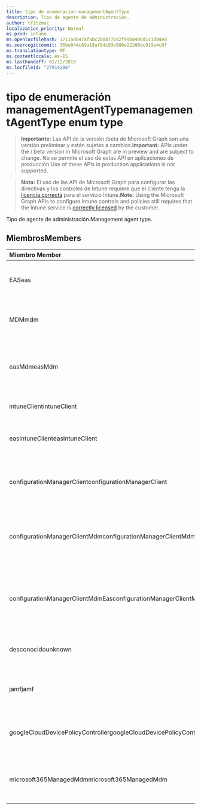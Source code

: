 ```yaml
---
title: tipo de enumeración managementAgentType
description: Tipo de agente de administración.
author: tfitzmac
localization_priority: Normal
ms.prod: intune
ms.openlocfilehash: 1711ad647afabc2b8877bd2f99b049bd1c1dd4e8
ms.sourcegitcommit: 36be044c89a19af84c93e586e22200ec919e4c9f
ms.translationtype: MT
ms.contentlocale: es-ES
ms.lasthandoff: 01/12/2019
ms.locfileid: "27914286"
---
```

# <a name="managementagenttype-enum-type"></a><span data-ttu-id="7b1b1-103">tipo de enumeración managementAgentType</span><span class="sxs-lookup"><span data-stu-id="7b1b1-103">managementAgentType enum type</span></span>

> <span data-ttu-id="7b1b1-104">**Importante:** Las API de la versión /beta de Microsoft Graph son una versión preliminar y están sujetas a cambios.</span><span class="sxs-lookup"><span data-stu-id="7b1b1-104">**Important:** APIs under the / beta version in Microsoft Graph are in preview and are subject to change.</span></span> <span data-ttu-id="7b1b1-105">No se permite el uso de estas API en aplicaciones de producción.</span><span class="sxs-lookup"><span data-stu-id="7b1b1-105">Use of these APIs in production applications is not supported.</span></span>

> <span data-ttu-id="7b1b1-106">**Nota:** El uso de las API de Microsoft Graph para configurar las directivas y los controles de Intune requiere que el cliente tenga la [licencia correcta](https://go.microsoft.com/fwlink/?linkid=839381) para el servicio Intune.</span><span class="sxs-lookup"><span data-stu-id="7b1b1-106">**Note:** Using the Microsoft Graph APIs to configure Intune controls and policies still requires that the Intune service is [correctly licensed](https://go.microsoft.com/fwlink/?linkid=839381) by the customer.</span></span>

<span data-ttu-id="7b1b1-107">Tipo de agente de administración.</span><span class="sxs-lookup"><span data-stu-id="7b1b1-107">Management agent type.</span></span>
## <a name="members"></a><span data-ttu-id="7b1b1-108">Miembros</span><span class="sxs-lookup"><span data-stu-id="7b1b1-108">Members</span></span>
|<span data-ttu-id="7b1b1-109">Miembro	</span><span class="sxs-lookup"><span data-stu-id="7b1b1-109">Member</span></span>|<span data-ttu-id="7b1b1-110">Valor</span><span class="sxs-lookup"><span data-stu-id="7b1b1-110">Value</span></span>|<span data-ttu-id="7b1b1-111">Descripción</span><span class="sxs-lookup"><span data-stu-id="7b1b1-111">Description</span></span>|
|:---|:---|:---|
|<span data-ttu-id="7b1b1-112">EAS</span><span class="sxs-lookup"><span data-stu-id="7b1b1-112">eas</span></span>|<span data-ttu-id="7b1b1-113">1</span><span class="sxs-lookup"><span data-stu-id="7b1b1-113">1</span></span>|<span data-ttu-id="7b1b1-114">El dispositivo se administra mediante Exchange server.</span><span class="sxs-lookup"><span data-stu-id="7b1b1-114">The device is managed by Exchange server.</span></span>|
|<span data-ttu-id="7b1b1-115">MDM</span><span class="sxs-lookup"><span data-stu-id="7b1b1-115">mdm</span></span>|<span data-ttu-id="7b1b1-116">2</span><span class="sxs-lookup"><span data-stu-id="7b1b1-116">2</span></span>|<span data-ttu-id="7b1b1-117">El dispositivo se administra mediante la Intune MDM.</span><span class="sxs-lookup"><span data-stu-id="7b1b1-117">The device is managed by Intune MDM.</span></span>|
|<span data-ttu-id="7b1b1-118">easMdm</span><span class="sxs-lookup"><span data-stu-id="7b1b1-118">easMdm</span></span>|<span data-ttu-id="7b1b1-119">3</span><span class="sxs-lookup"><span data-stu-id="7b1b1-119">3</span></span>|<span data-ttu-id="7b1b1-120">El dispositivo se administra mediante Exchange server y MDM. Intune</span><span class="sxs-lookup"><span data-stu-id="7b1b1-120">The device is managed by both Exchange server and Intune MDM.</span></span>|
|<span data-ttu-id="7b1b1-121">intuneClient</span><span class="sxs-lookup"><span data-stu-id="7b1b1-121">intuneClient</span></span>|<span data-ttu-id="7b1b1-122">4</span><span class="sxs-lookup"><span data-stu-id="7b1b1-122">4</span></span>|<span data-ttu-id="7b1b1-123">Intune administrados de cliente.</span><span class="sxs-lookup"><span data-stu-id="7b1b1-123">Intune client managed.</span></span>|
|<span data-ttu-id="7b1b1-124">easIntuneClient</span><span class="sxs-lookup"><span data-stu-id="7b1b1-124">easIntuneClient</span></span>|<span data-ttu-id="7b1b1-125">5</span><span class="sxs-lookup"><span data-stu-id="7b1b1-125">5</span></span>|<span data-ttu-id="7b1b1-126">El dispositivo está EAS y Intune administrados de cliente dual.</span><span class="sxs-lookup"><span data-stu-id="7b1b1-126">The device is EAS and Intune client dual managed.</span></span>|
|<span data-ttu-id="7b1b1-127">configurationManagerClient</span><span class="sxs-lookup"><span data-stu-id="7b1b1-127">configurationManagerClient</span></span>|<span data-ttu-id="7b1b1-128">8</span><span class="sxs-lookup"><span data-stu-id="7b1b1-128">8</span></span>|<span data-ttu-id="7b1b1-129">El dispositivo se administra mediante el Administrador de configuración.</span><span class="sxs-lookup"><span data-stu-id="7b1b1-129">The device is managed by Configuration Manager.</span></span>|
|<span data-ttu-id="7b1b1-130">configurationManagerClientMdm</span><span class="sxs-lookup"><span data-stu-id="7b1b1-130">configurationManagerClientMdm</span></span>|<span data-ttu-id="7b1b1-131">10</span><span class="sxs-lookup"><span data-stu-id="7b1b1-131">10</span></span>|<span data-ttu-id="7b1b1-132">El dispositivo está administrado por el Administrador de configuración y MDM.</span><span class="sxs-lookup"><span data-stu-id="7b1b1-132">The device is managed by Configuration Manager and MDM.</span></span>|
|<span data-ttu-id="7b1b1-133">configurationManagerClientMdmEas</span><span class="sxs-lookup"><span data-stu-id="7b1b1-133">configurationManagerClientMdmEas</span></span>|<span data-ttu-id="7b1b1-134">11</span><span class="sxs-lookup"><span data-stu-id="7b1b1-134">11</span></span>|<span data-ttu-id="7b1b1-135">El dispositivo está administrado por el Administrador de configuración, MDM y Eas.</span><span class="sxs-lookup"><span data-stu-id="7b1b1-135">The device is managed by Configuration Manager, MDM and Eas.</span></span>|
|<span data-ttu-id="7b1b1-136">desconocido</span><span class="sxs-lookup"><span data-stu-id="7b1b1-136">unknown</span></span>|<span data-ttu-id="7b1b1-137">16</span><span class="sxs-lookup"><span data-stu-id="7b1b1-137">16</span></span>|<span data-ttu-id="7b1b1-138">Tipo de agente de administración desconocido.</span><span class="sxs-lookup"><span data-stu-id="7b1b1-138">Unknown management agent type.</span></span>|
|<span data-ttu-id="7b1b1-139">jamf</span><span class="sxs-lookup"><span data-stu-id="7b1b1-139">jamf</span></span>|<span data-ttu-id="7b1b1-140">32</span><span class="sxs-lookup"><span data-stu-id="7b1b1-140">32</span></span>|<span data-ttu-id="7b1b1-141">Los atributos del dispositivo se obtienen de Jamf.</span><span class="sxs-lookup"><span data-stu-id="7b1b1-141">The device attributes are fetched from Jamf.</span></span>|
|<span data-ttu-id="7b1b1-142">googleCloudDevicePolicyController</span><span class="sxs-lookup"><span data-stu-id="7b1b1-142">googleCloudDevicePolicyController</span></span>|<span data-ttu-id="7b1b1-143">64</span><span class="sxs-lookup"><span data-stu-id="7b1b1-143">64</span></span>|<span data-ttu-id="7b1b1-144">El dispositivo se administra mediante CloudDPC de Google.</span><span class="sxs-lookup"><span data-stu-id="7b1b1-144">The device is managed by Google's CloudDPC.</span></span>|
|<span data-ttu-id="7b1b1-145">microsoft365ManagedMdm</span><span class="sxs-lookup"><span data-stu-id="7b1b1-145">microsoft365ManagedMdm</span></span>|<span data-ttu-id="7b1b1-146">258</span><span class="sxs-lookup"><span data-stu-id="7b1b1-146">258</span></span>|<span data-ttu-id="7b1b1-147">Este dispositivo está administrado por Microsoft 365 a través de Intune.</span><span class="sxs-lookup"><span data-stu-id="7b1b1-147">This device is managed by Microsoft 365 through Intune.</span></span>|





